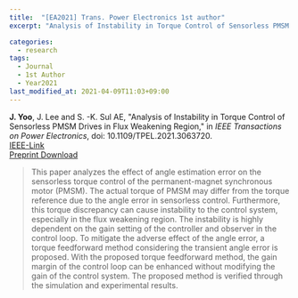 ```yaml
---
title:  "[EA2021] Trans. Power Electronics 1st author"
excerpt: "Analysis of Instability in Torque Control of Sensorless PMSM Drives in Flux Weakening Region."

categories:
  - research
tags:
  - Journal
  - 1st Author
  - Year2021
last_modified_at: 2021-04-09T11:03+09:00
---
```


**J. Yoo**, J. Lee and S. -K. Sul AE, "Analysis of Instability in Torque Control of Sensorless PMSM Drives in Flux Weakening Region," in *IEEE Transactions on Power Electronics*, doi: 10.1109/TPEL.2021.3063720.  
[IEEE-Link](https://ieeexplore.ieee.org/document/9055132)  
[Preprint Download](/assets/papers/TPE2021_AcceptedVersion.pdf)  

>This paper analyzes the effect of angle estimation error on the sensorless torque control of the permanent-magnet synchronous motor (PMSM). The actual torque of PMSM may differ from the torque reference due to the angle error in sensorless control. Furthermore, this torque discrepancy can cause instability to the control system, especially in the flux weakening region. The instability is highly dependent on the gain setting of the controller and observer in the control loop. To mitigate the adverse effect of the angle error, a torque feedforward method considering the transient angle error is proposed. With the proposed torque feedforward method, the gain margin of the control loop can be enhanced without modifying the gain of the control system. The proposed method is verified through the simulation and experimental results.
